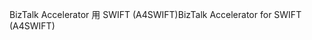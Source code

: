 <span data-ttu-id="39173-101">BizTalk Accelerator 用 SWIFT (A4SWIFT)</span><span class="sxs-lookup"><span data-stu-id="39173-101">BizTalk Accelerator for SWIFT (A4SWIFT)</span></span>